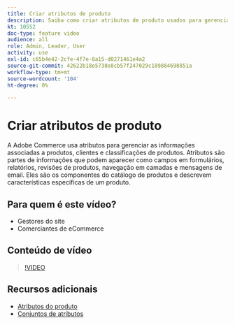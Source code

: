 ```yaml
---
title: Criar atributos de produto
description: Saiba como criar atributos de produto usados para gerenciar informações associadas a produtos, clientes e classificações de produtos.
kt: 10552
doc-type: feature video
audience: all
role: Admin, Leader, User
activity: use
exl-id: c65b4e42-2cfe-4f7e-8a15-d0271461e4a2
source-git-commit: 42622b18e5738e8cb57f247029c189884698851a
workflow-type: tm+mt
source-wordcount: '104'
ht-degree: 0%

---
```


# Criar atributos de produto

A Adobe Commerce usa atributos para gerenciar as informações associadas a produtos, clientes e classificações de produtos. Atributos são partes de informações que podem aparecer como campos em formulários, relatórios, revisões de produtos, navegação em camadas e mensagens de email. Eles são os componentes do catálogo de produtos e descrevem características específicas de um produto.

## Para quem é este vídeo?

- Gestores do site
- Comerciantes de eCommerce

## Conteúdo de vídeo

>[!VIDEO](https://video.tv.adobe.com/v/343749?quality=12&learn=on)

## Recursos adicionais

- [Atributos do produto](https://docs.magento.com/user-guide/catalog/product-attributes.html)
- [Conjuntos de atributos](https://docs.magento.com/user-guide/stores/attribute-sets.html)
